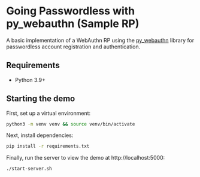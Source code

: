 # Going Passwordless with py_webauthn (Sample RP)

A basic implementation of a WebAuthn RP using the [py_webauthn](https://github.com/duo-labs/py_webauthn) library for passwordless account registration and authentication.

## Requirements

- Python 3.9+

## Starting the demo

First, set up a virtual environment:

```sh
python3 -m venv venv && source venv/bin/activate
```

Next, install dependencies:

```sh
pip install -r requirements.txt
```

Finally, run the server to view the demo at http://localhost:5000:

```sh
./start-server.sh
```